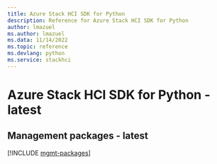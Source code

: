 ```yaml
---
title: Azure Stack HCI SDK for Python
description: Reference for Azure Stack HCI SDK for Python
author: lmazuel
ms.author: lmazuel
ms.data: 11/14/2022
ms.topic: reference
ms.devlang: python
ms.service: stackhci
---
```

# Azure Stack HCI SDK for Python - latest

## Management packages - latest
[!INCLUDE [mgmt-packages](stack-hci-mgmt-index.md)]